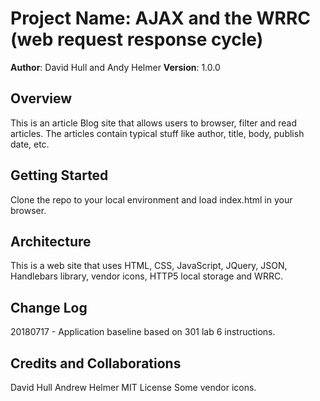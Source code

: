 # Project Name: AJAX and the WRRC (web request response cycle)

**Author**: David Hull and Andy Helmer
**Version**: 1.0.0

## Overview
This is an article Blog site that allows users to browser, filter and read articles. The articles contain typical 
stuff like author, title, body, publish date, etc.

## Getting Started
Clone the repo to your local environment and load index.html in your browser.

## Architecture
This is a web site that uses HTML, CSS, JavaScript, JQuery, JSON, Handlebars library, vendor icons, HTTP5 local storage 
and WRRC.

## Change Log
20180717 - Application baseline based on 301 lab 6 instructions.

## Credits and Collaborations
David Hull
Andrew Helmer
MIT License
Some vendor icons.
```